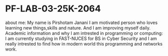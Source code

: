 # PF-LAB-03-25K-2064  
about me:
My name is Pirshotam Janani I am motivated person who loves learning new things,skills and nature.
And I am improving myself daily.
Academic information and why I am intrested in programming or computing:
I am currently studying in FAST-NUCES for BS in Cyber Security 
and I am really intrested to find how in modern world this programming and networks work.
